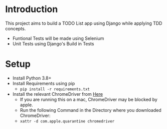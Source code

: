 # Introduction
This project aims to build a TODO List app using Django while applying TDD concepts.
* Funtional Tests will be made using Selenium
* Unit Tests using Django's Build in Tests

# Setup
* Install Python 3.8+
* Install Requirements using pip 
    * `pip install -r requirements.txt`
* Install the relevant ChromeDriver from [Here](https://sites.google.com/chromium.org/driver/downloads)
    * If you are running this on a mac, ChromeDriver may be blocked by apple.
    * Run the following Command in the Directory where you downloaded ChromeDriver:
    * `xattr -d com.apple.quarantine chromedriver`